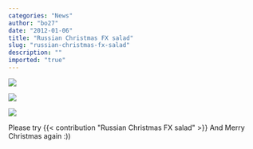 ```yaml
---
categories: "News"
author: "bo27"
date: "2012-01-06"
title: "Russian Christmas FX salad"
slug: "russian-christmas-fx-salad"
description: ""
imported: "true"
---
```



![](_RussianChristmas_FXsalad_1.png) 

![](_RussianChristmas_FXsalad_2.png) 

![](_RussianChristmas_FXsalad_3.png) 

Please try {{< contribution "Russian Christmas FX salad" >}}
And Merry Christmas again :))